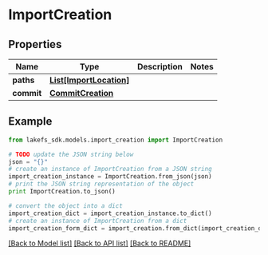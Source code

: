 # ImportCreation


## Properties
Name | Type | Description | Notes
------------ | ------------- | ------------- | -------------
**paths** | [**List[ImportLocation]**](ImportLocation.md) |  | 
**commit** | [**CommitCreation**](CommitCreation.md) |  | 

## Example

```python
from lakefs_sdk.models.import_creation import ImportCreation

# TODO update the JSON string below
json = "{}"
# create an instance of ImportCreation from a JSON string
import_creation_instance = ImportCreation.from_json(json)
# print the JSON string representation of the object
print ImportCreation.to_json()

# convert the object into a dict
import_creation_dict = import_creation_instance.to_dict()
# create an instance of ImportCreation from a dict
import_creation_form_dict = import_creation.from_dict(import_creation_dict)
```
[[Back to Model list]](../README.md#documentation-for-models) [[Back to API list]](../README.md#documentation-for-api-endpoints) [[Back to README]](../README.md)


